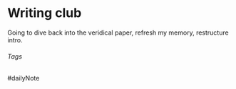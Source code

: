 # Writing club

Going to dive back into the veridical paper, refresh my memory, restructure intro.

###### Tags

#dailyNote